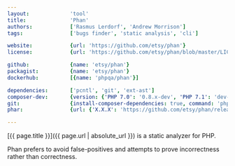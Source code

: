```yaml
---
layout:             'tool'
title:              'Phan'
authors:            ['Rasmus Lerdorf', 'Andrew Morrison'] 
tags:               ['bugs finder', 'static analysis', 'cli']

website:            {url: 'https://github.com/etsy/phan'}
license:            {url: 'https://github.com/etsy/phan/blob/master/LICENSE', label: 'MIT License'}

github:             {name: 'etsy/phan'}
packagist:          {name: 'etsy/phan'}               
dockerhub:          [{name: 'phpqa/phan'}]     

dependencies:       ['pcntl', 'git', 'ext-ast']  
composer-dev:       {version: {'PHP 7.0': '0.8.x-dev', 'PHP 7.1': 'dev-master'}, command: 'phan'}
git:                {install-composer-dependencies: true, command: 'php phan'}
phar:               {url: {'X.X.X': 'https://github.com/etsy/phan/releases/download/X.X.X/phan.phar'}}

---
```


[{{ page.title }}]({{ page.url | absolute_url }}) is a static analyzer for PHP.
 
<!--more--> 

Phan prefers to avoid false-positives and attempts to prove incorrectness rather than correctness.
